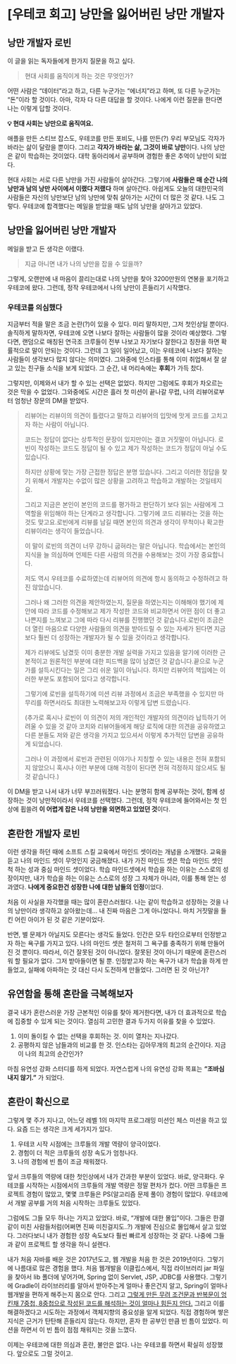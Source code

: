 # [우테코 회고] 낭만을 잃어버린 낭만 개발자

## 낭만 개발자 로빈

이 글을 읽는 독자들에게 한가지 질문을 하고 싶다.

> 현대 사회를 움직이게 하는 것은 무엇인가?
>

어떤 사람은 “데이터”라고 하고, 다른 누군가는 “에너지”라고 하며, 또 다른 누군가는 “돈”이라 할 것이다. 아마, 각자 다 다른 대답을 할 것이다. 나에게 이런 질문을 한다면 나는 이렇게 답할 것이다.

**💡 현대 사회는 낭만으로 움직여요.**

애플을 만든 스티브 잡스도, 우테코를 만든 포비도, 나를 만든(?) 우리 부모님도 각자가 바라는 삶이 달랐을 뿐이다. 그리고 **각자가 바라는 삶, 그것이 바로 낭만**이다. 나의 낭만은 같이 학습하는 것이었다. 대학 동아리에서 공부하며 경험한 좋은 추억이 낭만이 되었다.

현대 사회는 서로 다른 낭만을 가진 사람들이 살아간다. 그렇기에 **사람들은 매 순간 나의 낭만과 남의 낭만 사이에서 이랬다 저랬다** 하며 살아간다. 아쉽게도 오늘의 대한민국의 사람들은 자신의 낭만보단 남의 낭만에 맞춰 살아가는 시간이 더 많은 것 같다. 나도 그렇다. 우테코에 합격했다는 메일을 받았을 때도 남의 낭만을 살아가고 있었다.

## 낭만을 잃어버린 낭만 개발자

메일을 받고 든 생각은 이랬다.

> 지금 아니면 내가 나의 낭만을 잡을 수 있을까?
>

그렇게, 오랜만에 내 마음이 끌리는대로 나의 낭만을 찾아 3200만원의 연봉을 포기하고 우테코에 왔다. 그런데, 정작 우테코에서 나의 낭만이 흔들리기 시작했다.

### 우테코를 의심했다

지금부터 적을 말은 조금 논란(?)이 있을 수 있다. 미리 말하지만, 그저 첫인상일 뿐이다. 솔직하게 말하자면, 우테코에 오면 나보다 잘하는 사람들이 많을 것이라 예상했다. 그렇다면, 랜덤으로 매칭된 연극조 크루들이 전부 나보고 자기보다 잘한다고 칭찬을 하면 확률적으로 말이 안되는 것이다. 그런데 그 일이 일어났고, 이는 우테코에 나보다 잘하는 사람들이 생각보다 많지 않다는 의미였다. 그와중에 인스타를 통해 이미 취업해서 잘 살고 있는 친구들 소식을 보게 되었다. 그 순간, 내 머리속에는 **후회**가 가득 찼다.

그렇지만, 이제와서 내가 할 수 있는 선택은 없었다. 하지만 그럼에도 후회가 차오르는 것은 막을 수 없었다. 그와중에도 시간은 흘러 첫 미션이 끝나갈 무렵, 나의 리뷰어로부터 엄청난 장문의 DM을 받았다.

> 리뷰어는 리뷰이의 의견이 틀렸다고 말하고 리뷰어의 입맛에 맛게 코드를 고치고자 하는 사람이 아닙니다.
>
>
> 코드는 정답이 없다는 상투적인 문장이 있지만이는 결코 거짓말이 아닙니다. 로빈이 작성하는 코드도 정답이 될 수 있고 제가 작성하는 코드가 정답이 아닐 수도 있습니다.
>
> 하지만 상황에 맞는 가장 근접한 정답은 분명 있습니다. 그리고 이러한 정답을 찾기 위해서 개발자는 수없이 많은 상황을 고려하고 학습하고 개발하는 것일테지요.
>
> 그리고 지금은 본인이 본인의 코드를 평가하고 판단하기 보다 읽는 사람에게 그 역할을 위임해야 하는 단계라고 생각합니다. 그렇기에 코드 리뷰라는 것을 하는 것도 맞고요.로빈에게 리뷰를 남길 때면 본인의 의견과 생각이 무척이나 확고한 리뷰이라는 생각이 들었습니다.
>
> 이 말이 로빈의 의견이 너무 강하니 굽혀라는 말은 아닙니다. 학습에서는 본인의 지식을 늘 의심하며 언제든 다른 사람의 의견을 수용해보는 것이 가장 중요합니다.
>
> 저도 역시 우테코를 수료하였는데 리뷰어의 의견에 항시 동의하고 수정하려고 하진 않았습니다.
>
> 그러나 왜 그러한 의견을 제안하였는지, 질문을 하였는지는 이해해야 했기에 제안에 따라 코드를 수정해보고 제가 작성한 코드와 비교하면서 어떤 점이 더 좋고 나쁜지를 느껴보고 그에 따라 다시 리뷰를 진행했던 것 같습니다.로빈이 조금은 더 열린 마음으로 다양한 사람들의 의견을 받아드릴 수 있는 자세가 된다면 지금보다 훨씬 더 성장하는 개발자가 될 수 있을 것이라고 생각합니다.
>
> 제가 리뷰에도 남겼듯 이미 충분한 개발 실력을 가지고 있음을 알기에 이러한 근본적이고 원론적인 부분에 대한 피드백을 많이 남겼던 것 같습니다.끝으로 누군가를 설득시킨다는 일은 그리 쉬운 일이 아닙니다. 하지만 리뷰어의 책임에는 이러한 부분도 포함되어 있다고 생각합니다.
>
> 그렇기에 로빈을 설득하기에 미션 리뷰 과정에서 조금은 부족했을 수 있지만 마무리를 하면서라도 최대한 노력해보고자 이렇게 답변 드렸습니다.
>
> (추가로 혹시나 로빈이 이 의견이 저의 개인적인 개발자의 의견이라 납득하기 어려울 수 있을 것 같아 코치와 리뷰어들에게 해당 로직에 대한 의견을 공유하였고 다른 분들도 저와 같은 생각을 가지고 있으셔서 이렇게 추가적인 답변을 공유하게 되었습니다.
>
> 그러나 이 과정에서 로빈과 관련된 이야기나 지칭할 수 있는 내용은 전혀 포함되지 않았으니 혹시나 이런 부분에 대해 걱정이 된다면 전혀 걱정하지 않으셔도 될 것 같습니다.)
>

이 DM을 받고 나서 내가 너무 부끄러워졌다. 나는 분명히 함께 공부하는 것이, 함께 성장하는 것이 낭만적이라서 우테코를 선택했다. 그런데, 정작 우테코에 들어와서는 첫 인상에 휩쓸려 **이 어렵게 잡은 나의 낭만을 외면하고 있었던 것**이다.

## 혼란한 개발자 로빈

이런 생각을 하던 때에 소프트 스킬 교육에서 마인드 셋이라는 개념을 소개했다. 교육을 듣고 나의 마인드 셋이 무엇인지 궁금해졌다. 내가 가진 마인드 셋은 학습 마인드 셋인 척 하는 성과 중심 마인드 셋이었다. 학습 마인드셋에서 학습을 하는 이유는 스스로의 성장이지만, 내가 학습을 하는 이유는 스스로의 성장 그 자체가 아니라, 이를 통해 얻는 성과였다. **나에게 중요한건 성장한 나에 대한 남들의 인정**이었다.

처음 이 사실을 자각했을 때는 많이 혼란스러웠다. 나는 같이 학습하고 성장하는 것을 나의 낭만이라 생각하고 살아왔는데… 내 진짜 마음은 그게 아니었다니. 마치 거짓말을 들킨 어린 아이가 된 것 같은 기분이었다.

반면, 별 문제가 아닐지도 모른다는 생각도 들었다. 인간은 모두 타인으로부터 인정받고자 하는 욕구를 가지고 있다. 나의 마인드 셋은 철저히 그 욕구를 충족하기 위해 만들어진 것 뿐이다. 따라서, 이건 잘못된 것이 아니었다. 잘못된 것이 아니기 때문에 혼란스러워 할 필요가 없다. 그저 받아들이면 될 뿐. 인정받고자 하는 욕구가 내가 학습을 하게 만들었고, 실패에 아파하는 것 대신 다시 도전하게 만들었다. 그러면 된 것 아닌가?

## 유연함을 통해 혼란을 극복해보자

결국 내가 혼란스러운 가장 근본적인 이유를 찾아 제거한다면, 내가 더 효과적으로 학습에 집중할 수 있게 되는 것이다. 열심히 고민한 결과 두가지 이유를 찾을 수 있었다.

1. 이미 돌이킬 수 없는 선택을 후회하는 것. 이미 열차는 지나갔다.
2. 공평하지 않은 남들과의 비교를 한 것. 인스타는 김아무개의 최고의 순간이다. 지금이 나의 최고의 순간인가?

마침 유연성 강화 스터디를 하게 되었다. 자연스럽게 나의 유연성 강화 목표는 **“조바심 내지 않기.”** 가 되었다.

## 혼란이 확신으로

그렇게 몇 주가 지나고, 어느덧 레벨 1의 마지막 프로그래밍 미션인 체스 미션을 하고 있다. 요즘 드는 생각은 크게 세가지가 있다.

1. 우테코 시작 시점에는 크루들의 개발 역량이 양극이었다.
2. 경험이 더 적은 크루들의 성장 속도가 엄청나다.
3. 나의 경험에 빈 틈이 조금 채워졌다.

앞서 크루들의 역량에 대한 첫인상에서 내가 간과한 부분이 있었다. 바로, 양극화다. 우테코를 시작하는 시점에서의  크루들의 개발 역량은 정말 편차가 컸다. 어떤 크루들은 프로젝트 경험이 많았고, 몇몇 크루들은 PS(알고리즘 문제 풀이) 경험이 많았다. 우테코에서 개발 공부를 거의 처음 시작하는 크루들도 있었다.

그럼에도 그들 모두 하나는 가지고 있었다. 바로, “개발에 대한 몰입”이다. 그들은 한결같이 미친 사람들처럼(어쩌면 진짜 미친걸지도..?) 개발에 진심으로 몰입해서 살고 있었다. 그러다보니 내가 경험한 성장 속도보다 훨씬 빠르게 성장하는 것 같다. 나중에 그들과 같이 프로젝트 할 생각을 하니 설렌다.

내가 처음 자바를 배운 것은 2017년도고, 웹 개발을 처음 한 것은 2019년이다. 그렇기에 나름대로 많은 경험을 했다. 처음 웹개발을 이클립스에서, 직접 라이브러리 jar 파일을 찾아서 lib 폴더에 넣어가며, Spring 없이 Servlet, JSP, JDBC를 사용했다. 그렇기에 Gradle이 라이브러리를 알아서 받아주는게 얼마나 좋은건지 알고, Spring이 얼마나 웹개발을 편하게 해주는지 몸으로 안다. 그리고 [그렇게 만든 무려 조건문과 반복문이 엉킨채 7중첩, 8중첩으로 작성된 코드를 해석하는 것이 얼마나 힘든지 안다.](https://github.com/robinjoon/HUST_WEB/blob/beforeRefactoring/java/controller/PostController.java) 그리고 이를 해결하겠다고 시도하는 과정에서 객체지향의 중요성을 알게 되었다. 직접 경험하며 쌓은 지식은 근거가 탄탄해 흔들리지 않는다. 하지만, 혼자 한 공부인 만큼 빈 틈이 있었다. 미션을 하면서 이 빈 틈이 점점 채워지는 것을 느꼈다.

이제는 우테코에 대한 의심과 혼란, 불안은 없다. 나는 우테코를 하면서 확실히 성장했다. 앞으로도 그럴 것이고.
